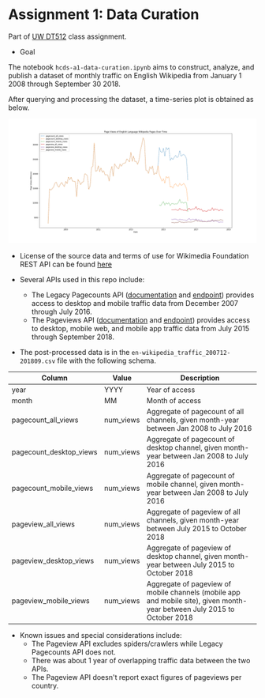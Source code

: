# Assignment 1: Data Curation

Part of [UW DT512](https://wiki.communitydata.cc/Human_Centered_Data_Science_(Fall_2018)/Assignments#A1:_Data_curation) class assignment.

* Goal

The notebook `hcds-a1-data-curation.ipynb` aims to construct, analyze, and publish a dataset of monthly traffic on English Wikipedia from January 1 2008 through September 30 2018.

After querying and processing the dataset, a time-series plot is obtained as below.

![](figs/ts_plot.png)

* License of the source data and terms of use for Wikimedia Foundation REST API can be found [here](https://www.mediawiki.org/wiki/REST_API#Terms_and_conditions)

* Several APIs used in this repo include:
  * The Legacy Pagecounts API ([documentation](https://wikitech.wikimedia.org/wiki/Analytics/AQS/Legacy_Pagecounts) and [endpoint](https://wikimedia.org/api/rest_v1/#!/Pagecounts_data_(legacy)/get_metrics_legacy_pagecounts_aggregate_project_access_site_granularity_start_end)) provides access to desktop and mobile traffic data from December 2007 through July 2016.
  * The Pageviews API ([documentation](https://wikitech.wikimedia.org/wiki/Analytics/AQS/Pageviews) and [endpoint](https://wikimedia.org/api/rest_v1/#!/Pageviews_data/get_metrics_pageviews_aggregate_project_access_agent_granularity_start_end)) provides access to desktop, mobile web, and mobile app traffic data from July 2015 through September 2018.

* The post-processed data is in the `en-wikipedia_traffic_200712-201809.csv` file with the following schema.

| Column                  | Value     | Description                                                                                                               |
|-------------------------|-----------|---------------------------------------------------------------------------------------------------------------------------|
| year                    | YYYY      | Year of access                                                                                                            |
| month                   | MM        | Month of access                                                                                                           |
| pagecount_all_views     | num_views | Aggregate of pagecount of all channels, given month-year between Jan 2008 to July 2016                                    |
| pagecount_desktop_views | num_views | Aggregate of pagecount of desktop channel, given month-year between Jan 2008 to July 2016                                 |
| pagecount_mobile_views  | num_views | Aggregate of pagecount of mobile channel, given month-year between Jan 2008 to July 2016                                  |
| pageview_all_views      | num_views | Aggregate of pageview of all channels, given month-year between July 2015 to October 2018                                 |
| pageview_desktop_views  | num_views | Aggregate of pageview of desktop channel, given month-year between July 2015 to October 2018                              |
| pageview_mobile_views   | num_views | Aggregate of pageview of mobile channels (mobile app and mobile site), given month-year between July 2015 to October 2018 |

* Known issues and special considerations include:
  * The Pageview API excludes spiders/crawlers while Legacy Pagecounts API does not.
  * There was about 1 year of overlapping traffic data between the two APIs.
  * The Pageview API doesn't report exact figures of pageviews per country.
  
